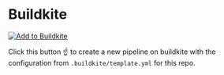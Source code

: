 # Buildkite

[![Add to Buildkite](https://buildkite.com/button.svg)](https://buildkite.com/new?template=https://github.com/indebted-modules/csv)

Click this button :point_up: to create a new pipeline on buildkite with the configuration from `.buildkite/template.yml` for this repo.
